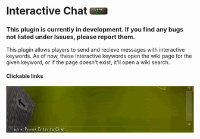 # Interactive Chat ![Plugin icon](https://raw.githubusercontent.com/richardcane/interactive-chat/master/icon.png)

### This plugin is currently in development. If you find any bugs not listed under Issues, please report them.

This plugin allows players to send and recieve messages with interactive keywords. As of now, these interactive keywords open the wiki page for the given keyword, or if the page doesn't exist, it'll open a wiki search.

#### Clickable links
![Clickable link demonstration](https://raw.githubusercontent.com/richardcane/interactive-chat/master/links.gif)
